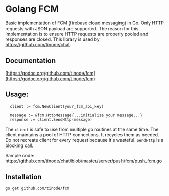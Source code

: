 # Golang FCM
Basic implementation of FCM (firebase cloud messaging) in Go. Only HTTP requests with JSON payload are supported. The reason for this implementation is to ensure HTTP requests are properly pooled and responses are closed.
This library is used by https://github.com/tinode/chat.

## Documentation

[https://godoc.org/github.com/tinode/fcm](https://godoc.org/github.com/tinode/fcm)

## Usage:

```
  client := fcm.NewClient(your_fcm_api_key)

  message := &fcm.HttpMessage{...initialize your message...}
  response := client.SendHttp(message)
```

The `client` is safe to use from multiple go routines at the same time. The client maintains a pool of HTTP connections. It recycles them as needed. Do not recreate client for every request because it's wasteful.
`SendHttp` is a blocking call. 

Sample code: https://github.com/tinode/chat/blob/master/server/push/fcm/push_fcm.go

## Installation

```
go get github.com/tinode/fcm
```
